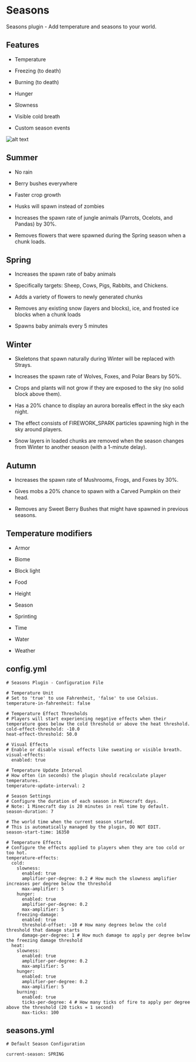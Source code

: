 # Seasons
 Seasons plugin - Add temperature and seasons to your world.

## Features

-   Temperature
-   Freezing (to death)

-   Burning (to death)
-   Hunger

-   Slowness
-   Visible cold breath

-   Custom season events

![alt text](https://i.imgur.com/vqd7ImQ.png)

## Summer

-   No rain
-   Berry bushes everywhere

-   Faster crop growth
-   Husks will spawn instead of zombies

-   Increases the spawn rate of jungle animals (Parrots, Ocelots, and Pandas) by 30%.
-   Removes flowers that were spawned during the Spring season when a chunk loads.

## Spring

-   Increases the spawn rate of baby animals
-   Specifically targets: Sheep, Cows, Pigs, Rabbits, and Chickens.

-   Adds a variety of flowers to newly generated chunks
-   Removes any existing snow (layers and blocks), ice, and frosted ice blocks when a chunk loads

-   Spawns baby animals every 5 minutes

## Winter

-   Skeletons that spawn naturally during Winter will be replaced with Strays.
-   Increases the spawn rate of Wolves, Foxes, and Polar Bears by 50%.

-   Crops and plants will not grow if they are exposed to the sky (no solid block above them).
-   Has a 20% chance to display an aurora borealis effect in the sky each night.

-   The effect consists of FIREWORK_SPARK particles spawning high in the sky around players.
-   Snow layers in loaded chunks are removed when the season changes from Winter to another season (with a 1-minute delay).

## Autumn

-   Increases the spawn rate of Mushrooms, Frogs, and Foxes by 30%.
-   Gives mobs a 20% chance to spawn with a Carved Pumpkin on their head.

-   Removes any Sweet Berry Bushes that might have spawned in previous seasons.

## Temperature modifiers

-   Armor
-   Biome

-   Block light
-   Food

-   Height
-   Season

-   Sprinting
-   Time

-   Water
-   Weather

## config.yml
```
# Seasons Plugin - Configuration File

# Temperature Unit
# Set to 'true' to use Fahrenheit, 'false' to use Celsius.
temperature-in-fahrenheit: false

# Temperature Effect Thresholds
# Players will start experiencing negative effects when their temperature goes below the cold threshold or above the heat threshold.
cold-effect-threshold: -10.0
heat-effect-threshold: 50.0

# Visual Effects
# Enable or disable visual effects like sweating or visible breath.
visual-effects:
  enabled: true

# Temperature Update Interval
# How often (in seconds) the plugin should recalculate player temperatures.
temperature-update-interval: 2

# Season Settings
# Configure the duration of each season in Minecraft days.
# Note: 1 Minecraft day is 20 minutes in real time by default.
season-duration: 7

# The world time when the current season started.
# This is automatically managed by the plugin, DO NOT EDIT.
season-start-time: 16350

# Temperature Effects
# Configure the effects applied to players when they are too cold or too hot.
temperature-effects:
  cold:
    slowness:
      enabled: true
      amplifier-per-degree: 0.2 # How much the slowness amplifier increases per degree below the threshold
      max-amplifier: 5
    hunger:
      enabled: true
      amplifier-per-degree: 0.2
      max-amplifier: 5
    freezing-damage:
      enabled: true
      threshold-offset: -10 # How many degrees below the cold threshold that damage starts
      damage-per-degree: 1 # How much damage to apply per degree below the freezing damage threshold
  heat:
    slowness:
      enabled: true
      amplifier-per-degree: 0.2
      max-amplifier: 5
    hunger:
      enabled: true
      amplifier-per-degree: 0.2
      max-amplifier: 5
    burning:
      enabled: true
      ticks-per-degree: 4 # How many ticks of fire to apply per degree above the threshold (20 ticks = 1 second)
      max-ticks: 100
```
## seasons.yml
```
# Default Season Configuration

current-season: SPRING
```